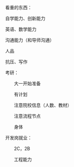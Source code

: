 看重的东西：

自学能力、创新能力

英语、数学能力

沟通能力（和导师沟通）

人品

抗压、写作

考研：

       大一开始准备

       有计划

       注意院校信息（人数、教材）

       注意流程节点

       身体

开发岗就业：

       2C，2B

       工程能力